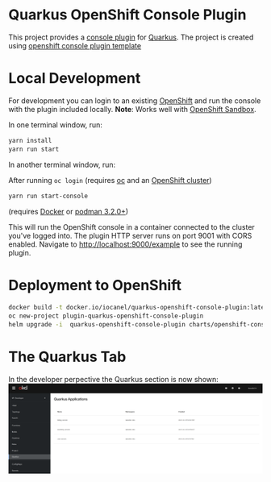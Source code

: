 # Quarkus OpenShift Console Plugin

This project provides a [console plugin](https://github.com/openshift/console/tree/master/frontend/packages/console-dynamic-plugin-sdk) for [Quarkus](https://quarkus.io/).
The project is created using [openshift console plugin template](https://github.com/openshift/console-plugin-template)

# Local Development

For development you can login to an existing [OpenShift](https://www.redhat.com/en/technologies/cloud-computing/openshift) and run the console with the plugin included locally.
**Note**: Works well with [OpenShift Sandbox](https://developers.redhat.com/developer-sandbox).

In one terminal window, run:

```sh
yarn install
yarn run start
```

In another terminal window, run:

After running `oc login` (requires [oc](https://console.redhat.com/openshift/downloads) and an [OpenShift cluster](https://console.redhat.com/openshift/create))

```sh
yarn run start-console
```
(requires [Docker](https://www.docker.com) or [podman 3.2.0+](https://podman.io))


This will run the OpenShift console in a container connected to the cluster
you've logged into. The plugin HTTP server runs on port 9001 with CORS enabled.
Navigate to <http://localhost:9000/example> to see the running plugin.

# Deployment to OpenShift

```sh
docker build -t docker.io/iocanel/quarkus-openshift-console-plugin:latest .
oc new-project plugin-quarkus-openshift-console-plugin
helm upgrade -i  quarkus-openshift-console-plugin charts/openshift-console-plugin --namespace plugin-quarkus-openshift-console-plugin --set plugin.image=docker.io/iocanel/quarkus-openshift-console-plugin:latest
```

# The Quarkus Tab

In the developer perpective the Quarkus section is now shown:
[![The Quarkus Plugin Home](screenshots/home.png)](screenshots/home.png)

